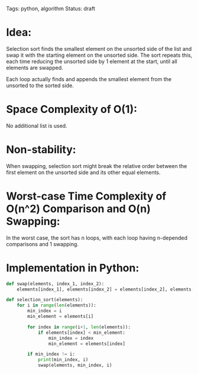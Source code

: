 Tags: python, algorithm
Status: draft

# Idea:

Selection sort finds the smallest element on the unsorted side of the list and swap it with the starting element on the unsorted side. The sort repeats this, each time reducing the unsorted side by 1 element at the start, until all elements are swapped.

Each loop actually finds and appends the smallest element from the unsorted to the sorted side.

# Space Complexity of O(1):

No additional list is used.

# Non-stability:

When swapping, selection sort might break the relative order between the first element on the unsorted side and its other equal elements.

# Worst-case Time Complexity of O(n^2) Comparison and O(n) Swapping:

In the worst case, the sort has n loops, with each loop having n-depended comparisons and 1 swapping.

# Implementation in Python:

```python
def swap(elements, index_1, index_2):
    elements[index_1], elements[index_2] = elements[index_2], elements[index_1]

def selection_sort(elements):
    for i in range(len(elements)):
        min_index = i
        min_element = elements[i]

        for index in range(i+1, len(elements)):
            if elements[index] < min_element:
                min_index = index
                min_element = elements[index]

        if min_index != i:
            print(min_index, i)
            swap(elements, min_index, i)
```
